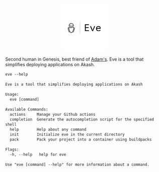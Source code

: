 <center>
<img src="doc/logos/Eve-logos_transparent.svg" width=150>
</center>

Second human in Genesis, best friend of [Adam's](github.com/boz). Eve is a tool that simplifies deploying applications on Akash.

```
eve --help

Eve is a tool that simplifies deploying applications on Akash

Usage:
  eve [command]

Available Commands:
  actions     Manage your Github actions
  completion  Generate the autocompletion script for the specified shell
  help        Help about any command
  init        Initialize eve in the current directory
  pack        Pack your project into a container using buildpacks

Flags:
  -h, --help   help for eve

Use "eve [command] --help" for more information about a command.
```